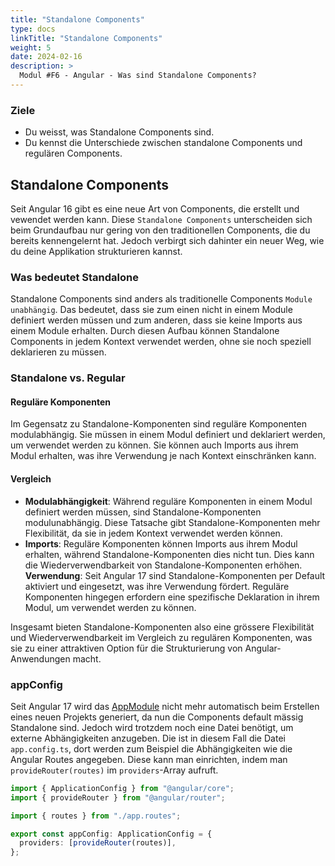 ```yaml
---
title: "Standalone Components"
type: docs
linkTitle: "Standalone Components"
weight: 5
date: 2024-02-16
description: >
  Modul #F6 - Angular - Was sind Standalone Components?
---
```


### Ziele

- Du weisst, was Standalone Components sind.
- Du kennst die Unterschiede zwischen standalone Components und regulären Components.

## Standalone Components

Seit Angular 16 gibt es eine neue Art von Components, die erstellt und vewendet werden kann.
Diese `Standalone Components` unterscheiden sich beim Grundaufbau nur gering von den traditionellen Components, die du bereits kennengelernt hat.
Jedoch verbirgt sich dahinter ein neuer Weg, wie du deine Applikation strukturieren kannst.

### Was bedeutet Standalone

Standalone Components sind anders als traditionelle Components `Module unabhängig`.
Das bedeutet, dass sie zum einen nicht in einem Module definiert werden müssen und zum anderen, dass sie keine Imports aus einem Module erhalten.
Durch diesen Aufbau können Standalone Components in jedem Kontext verwendet werden, ohne sie noch speziell deklarieren zu müssen.

### Standalone vs. Regular

#### Reguläre Komponenten

Im Gegensatz zu Standalone-Komponenten sind reguläre Komponenten modulabhängig. Sie müssen in einem Modul definiert und deklariert werden, um verwendet werden zu können. Sie können auch Imports aus ihrem Modul erhalten, was ihre Verwendung je nach Kontext einschränken kann.

#### Vergleich

- **Modulabhängigkeit**: Während reguläre Komponenten in einem Modul definiert werden müssen, sind Standalone-Komponenten modulunabhängig. Diese Tatsache gibt Standalone-Komponenten mehr Flexibilität, da sie in jedem Kontext verwendet werden können.
- **Imports**: Reguläre Komponenten können Imports aus ihrem Modul erhalten, während Standalone-Komponenten dies nicht tun. Dies kann die Wiederverwendbarkeit von Standalone-Komponenten erhöhen.
  **Verwendung**: Seit Angular 17 sind Standalone-Komponenten per Default aktiviert und eingesetzt, was ihre Verwendung fördert. Reguläre Komponenten hingegen erfordern eine spezifische Deklaration in ihrem Modul, um verwendet werden zu können.

Insgesamt bieten Standalone-Komponenten also eine grössere Flexibilität und Wiederverwendbarkeit im Vergleich zu regulären Komponenten, was sie zu einer attraktiven Option für die Strukturierung von Angular-Anwendungen macht.

### appConfig

Seit Angular 17 wird das [AppModule](../02_11_angular_modules) nicht mehr automatisch beim Erstellen eines neuen Projekts generiert, da nun die Components default mässig Standalone sind.
Jedoch wird trotzdem noch eine Datei benötigt, um externe Abhängigkeiten anzugeben. Die ist in diesem Fall die Datei `app.config.ts`, dort werden zum Beispiel die Abhängigkeiten wie die Angular Routes angegeben.
Diese kann man einrichten, indem man `provideRouter(routes)` im `providers`-Array aufruft.

```typescript
import { ApplicationConfig } from "@angular/core";
import { provideRouter } from "@angular/router";

import { routes } from "./app.routes";

export const appConfig: ApplicationConfig = {
  providers: [provideRouter(routes)],
};
```
